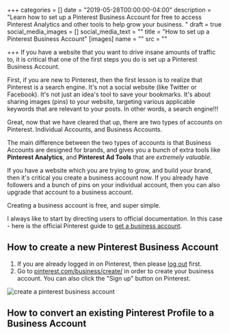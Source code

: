 +++
categories = []
date = "2019-05-28T00:00:00-04:00"
description = "Learn how to set up a Pinterest Business Account for free to access Pinterest Analytics and other tools to help grow your business.  "
draft = true
social_media_images = []
social_media_text = ""
title = "How to set up a Pinterest Business Account"
[images]
name = ""
src = ""

+++
If you have a website that you want to drive insane amounts of traffic to, it is critical that one of the first steps you do is set up a Pinterest Business Account.

First, if you are new to Pinterest, then the first lesson is to realize that Pinterest is a search engine.  It's not a social website (like Twitter or Facebook).  It's not just an idea's tool to save your bookmarks.  It's about sharing images (pins) to your website, targeting various applicable keywords that are relevant to your posts.  In other words, a search engine!!!

Great, now that we have cleared that up, there are two types of accounts on Pinterest.  Individual Accounts, and Business Accounts.

The main difference between the two types of accounts is that Business Accounts are designed for brands, and gives you a bunch of extra tools like **Pinterest Analytics**, and **Pinterest Ad Tools** that are _extremely valuable_.

If you have a website which you are trying to grow, and build your brand, then it's critical you create a business account now.  If you already have followers and a bunch of pins on your individual account, then you can also upgrade that account to a business account.

Creating a business account is free, and super simple.

I always like to start by directing users to official documentation.  In this case - here is the official Pinterest guide to [get a business account](https://help.pinterest.com/en/business/article/get-a-business-account "Get a business account").

## How to create a new Pinterest Business Account

1. If you are already logged in on Pinterest, then please [log out](https://pinterest.com/logout "Log out of Pinterest") first.
2. Go to [pinterest.com/business/create/](http://pinterest.com/business/create/) in order to create your business account. You can also click the "Sign up" button on Pinterest.

![create a pinterest business account](/uploads/create-a-pinterest-business-account.png "create a pinterest business account")

## How to convert an existing Pinterest Profile to a Business Account